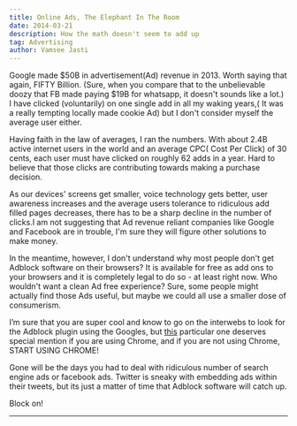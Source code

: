 ```yaml
---
title: Online Ads, The Elephant In The Room 
date: 2014-03-21
description: How the math doesn't seem to add up
tag: Advertising 
author: Vamsee Jasti
---
```


Google made $50B in advertisement(Ad) revenue in 2013. Worth saying that again, FIFTY Billion. (Sure, when you compare that to the unbelievable doozy that FB made paying $19B for whatsapp, it doesn't sounds like a lot.) 
I have clicked (voluntarily) on one single add in all my waking years,( It was a really tempting locally made cookie Ad) but I don't consider myself the average user either. 

Having faith in the law of averages, I ran the numbers. With about 2.4B active internet users in the world and an average CPC( Cost Per Click) of 30 cents, each user must have clicked on roughly 62 adds in a year. Hard to believe that those clicks are contributing towards making a purchase decision. 

As our devices' screens get smaller, voice technology gets better, user awareness increases and the average users tolerance to ridiculous add filled pages decreases, there has to be  a sharp decline in the number of clicks.I am not suggesting that Ad revenue reliant companies like Google and Facebook are in trouble, I'm sure they will figure other solutions to make money.

In the meantime, however, I don't understand why most people don't get Adblock software on their browsers? It is available for free as add ons to your browsers and it is completely legal to do so - at least right now. Who wouldn't want a clean Ad free experience? Sure, some people might actually find those Ads useful, but maybe we could all use a smaller dose of consumerism.

I’m sure that you are super cool and know to go on the interwebs to look for the Adblock plugin using the Googles, but <a href ="http://goo.gl/LhZNq">this</a> particular one deserves special mention if you are using Chrome, and if you are not using Chrome, START USING CHROME!

Gone will be the days you had to deal with ridiculous number of search engine ads or facebook ads. Twitter is sneaky with embedding ads within their tweets, but its just a matter of time that Adblock software will catch up. 

Block on!
  
---
